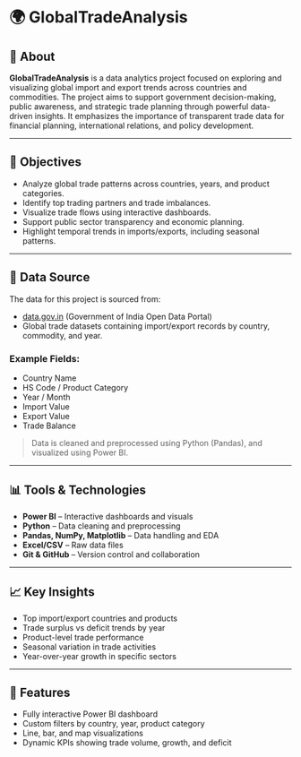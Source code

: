 # 🌍 GlobalTradeAnalysis

## 📌 About  
**GlobalTradeAnalysis** is a data analytics project focused on exploring and visualizing global import and export trends across countries and commodities. The project aims to support government decision-making, public awareness, and strategic trade planning through powerful data-driven insights. It emphasizes the importance of transparent trade data for financial planning, international relations, and policy development.

---

## 🎯 Objectives
- Analyze global trade patterns across countries, years, and product categories.
- Identify top trading partners and trade imbalances.
- Visualize trade flows using interactive dashboards.
- Support public sector transparency and economic planning.
- Highlight temporal trends in imports/exports, including seasonal patterns.

---

## 📂 Data Source
The data for this project is sourced from:
- [data.gov.in](https://data.gov.in) (Government of India Open Data Portal)
- Global trade datasets containing import/export records by country, commodity, and year.

### Example Fields:
- Country Name  
- HS Code / Product Category  
- Year / Month  
- Import Value  
- Export Value  
- Trade Balance

> Data is cleaned and preprocessed using Python (Pandas), and visualized using Power BI.

---

## 📊 Tools & Technologies
- **Power BI** – Interactive dashboards and visuals
- **Python** – Data cleaning and preprocessing
- **Pandas, NumPy, Matplotlib** – Data handling and EDA
- **Excel/CSV** – Raw data files
- **Git & GitHub** – Version control and collaboration

---

## 📈 Key Insights
- Top import/export countries and products
- Trade surplus vs deficit trends by year
- Product-level trade performance
- Seasonal variation in trade activities
- Year-over-year growth in specific sectors

---

## 📌 Features
- Fully interactive Power BI dashboard  
- Custom filters by country, year, product category  
- Line, bar, and map visualizations  
- Dynamic KPIs showing trade volume, growth, and deficit

